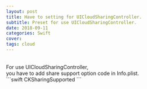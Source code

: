 ```yaml
---
layout: post
title: Have to setting for UICloudSharingController.
subtitle: Preset for use UICloudSharingController.
date: 2018-09-11
categories: Swift
cover:
tags: cloud
---
```

<br>
For use UICloudSharingController,<br>
you have to add share support option code in Info.plist.
<br>
```swift
<key>CKSharingSupported</key>
<true/>
```
